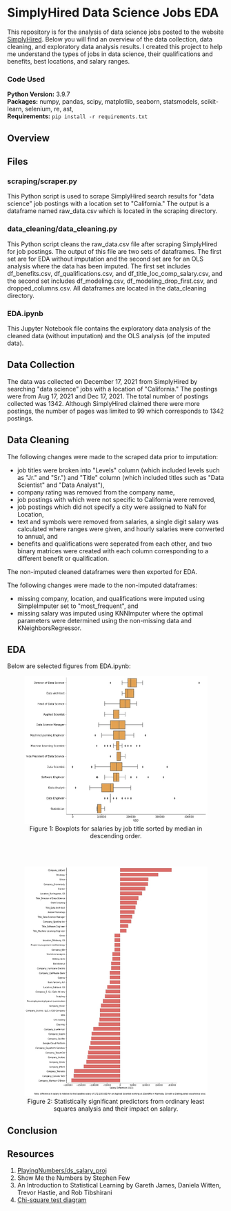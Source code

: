 # SimplyHired Data Science Jobs EDA

This repository is for the analysis of data science jobs posted to the website [SimplyHired](https://www.simplyhired.com/). Below you will find an overview of the data collection, data cleaning, and exploratory data analysis results. I created this project to help me understand the types of jobs in data science, their qualifications and benefits, best locations, and salary ranges.

### Code Used 

**Python Version:** 3.9.7 <br />
**Packages:** numpy, pandas, scipy, matplotlib, seaborn, statsmodels, scikit-learn, selenium, re, ast, <br />
**Requirements:**  ```pip install -r requirements.txt```  

## Overview

## Files

### scraping/scraper.py

This Python script is used to scrape SimplyHired search results for "data science" job postings with a location set to "California." The output is a dataframe named raw_data.csv which is located in the scraping directory.

### data_cleaning/data_cleaning.py

This Python script cleans the raw_data.csv file after scraping SimplyHired for job postings. The output of this file are two sets of dataframes. The first set are for EDA without imputation and the second set are for an OLS analysis where the data has been imputed. The first set includes df_benefits.csv, df_qualifications.csv, and df_title_loc_comp_salary.csv, and the second set includes df_modeling.csv, df_modeling_drop_first.csv, and dropped_columns.csv. All dataframes are located in the data_cleaning directory.

### EDA.ipynb

This Jupyter Notebook file contains the exploratory data analysis of the cleaned data (without imputation) and the OLS analysis (of the imputed data).

## Data Collection

The data was collected on December 17, 2021 from SimplyHired by searching "data science" jobs with a location of "California." The postings were from Aug 17, 2021 and Dec 17, 2021. The total number of postings collected was 1342. Although SimplyHired claimed there were more postings, the number of pages was limited to 99 which corresponds to 1342 postings.

## Data Cleaning

The following changes were made to the scraped data prior to imputation:
* job titles were broken into "Levels" column (which included levels such as "Jr." and "Sr.") and "Title" column (which included titles such as "Data Scientist" and "Data Analyst"),
* company rating was removed from the company name,
* job postings with which were not specific to California were removed,
* job postings which did not specify a city were assigned to NaN for Location,
* text and symbols were removed from salaries, a single digit salary was calculated where ranges were given, and hourly salaries were converted to annual, and
* benefits and qualifications were seperated from each other, and two binary matrices were created with each column corresponding to a different benefit or qualification.

The non-imputed cleaned dataframes were then exported for EDA.

The following changes were made to the non-imputed dataframes:
* missing company, location, and qualifications were imputed using SimpleImputer set to "most_frequent", and
* missing salary was imputed using KNNImputer where the optimal parameters were determined using the non-missing data and KNeighborsRegressor.

## EDA

Below are selected figures from EDA.ipynb:

<div align="center">
<figure>
<img src="images/salary-distribution.jpg"><br/>
  <figcaption>Figure 1: Boxplots for salaries by job title sorted by median in descending order.</figcaption>
</figure>
</div>

</br>
</br>

<div align="center">
<figure>
<img src="images/OLS-results.jpg"><br/>
  <figcaption>Figure 2: Statistically significant predictors from ordinary least squares analysis and their impact on salary.</figcaption>
</figure>
</div>

## Conclusion

## Resources

1. [PlayingNumbers/ds_salary_proj](https://github.com/PlayingNumbers/ds_salary_proj)
2. Show Me the Numbers by Stephen Few
3. An Introduction to Statistical Learning by Gareth James, Daniela Witten, Trevor Hastie, and Rob Tibshirani
4. [Chi-square test diagram](https://www.isixsigma.com/dictionary/chi-square-test/)
